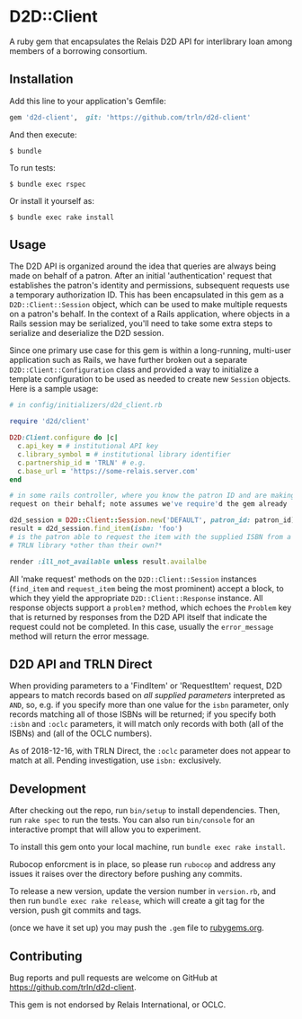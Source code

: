 # D2D::Client

A ruby gem that encapsulates the Relais D2D API for interlibrary loan among
members of a borrowing consortium.

## Installation

Add this line to your application's Gemfile:

```ruby
gem 'd2d-client',  git: 'https://github.com/trln/d2d-client'
```

And then execute:

    $ bundle

To run tests:

    $ bundle exec rspec

Or install it yourself as:

    $ bundle exec rake install


## Usage

The D2D API is organized around the idea that queries are always being made on
behalf of a patron.  After an initial 'authentication' request that establishes
the patron's identity and permissions, subsequent requests use a temporary
authorization ID.  This has been encapsulated in this gem as a
`D2D::Client::Session` object, which can be used to make multiple requests on a
patron's behalf.  In the context of a Rails application, where objects in a Rails session may be serialized, you'll need to take some extra steps to serialize and deserialize the D2D session.

Since one primary use case for this gem is within a long-running, multi-user
application such as Rails, we have further broken out a separate
`D2D::Client::Configuration` class and provided a way to initialize a template
configuration to be used as needed to create new `Session` objects.  Here is a sample usage:

```ruby
# in config/initializers/d2d_client.rb

require 'd2d/client'

D2D:Client.configure do |c|
  c.api_key = # institutional API key
  c.library_symbol = # institutional library identifier
  c.partnership_id = 'TRLN' # e.g.
  c.base_url = 'https://some-relais.server.com'
end

# in some rails controller, where you know the patron ID and are making a
request on their behalf; note assumes we've require'd the gem already

d2d_session = D2D::Client::Session.new('DEFAULT', patron_id: patron_id)
result = d2d_session.find_item(isbn: 'foo')
# is the patron able to request the item with the supplied ISBN from a 
# TRLN library *other than their own?* 

render :ill_not_available unless result.availalbe
```
All 'make request' methods on the `D2D::Client::Session` instances (`find_item` and `request_item` being the most prominent) accept a block, to which they yield the appropriate `D2D::Client::Response` instance.  All response objects support a `problem?` method, which echoes the `Problem` key that is returned by responses from the D2D API itself that indicate the request could not be
completed.  In this case, usually the `error_message` method will return the
error message. 

## D2D API and TRLN Direct

When providing parameters to a 'FindItem' or 'RequestItem' request, D2D appears
to match records based on *all supplied parameters* interpreted as `AND`, so,
e.g. if you specify more than one value for the `isbn` parameter, only records
matching all of those ISBNs will be returned; if you specify both `:isbn` and
`:oclc` parameters, it will match only records with both (all of the ISBNs) and
(all of the OCLC numbers). 

As of 2018-12-16, with TRLN Direct, the `:oclc` parameter does not appear to
match at all.  Pending investigation, use `isbn:` exclusively.

## Development

After checking out the repo, run `bin/setup` to install dependencies. Then, run `rake spec` to run the tests. You can also run `bin/console` for an interactive prompt that will allow you to experiment.

To install this gem onto your local machine, run `bundle exec rake install`. 

Rubocop enforcment is in place, so please run `rubocop` and address any issues
it raises over the directory before pushing any commits.

To release a new version, update the version number in `version.rb`, and then run `bundle exec rake release`, which will create a git tag for the version, push git commits and tags.

(once we have it set up) 
you may push the `.gem` file to [rubygems.org](https://rubygems.org).

## Contributing

Bug reports and pull requests are welcome on GitHub at https://github.com/trln/d2d-client.

This gem is not endorsed by Relais International, or OCLC.
